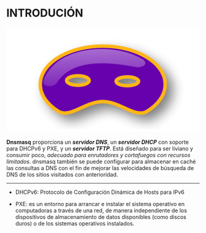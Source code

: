 # INTRODUCIÓN

![dnsmask](https://github.com/estebancr1993/dnsmask/blob/main/img/Dnsmasq.png)

**Dnsmasq** proporciona un ***servidor DNS***, un ***servidor DHCP*** con soporte para DHCPv6 y PXE, y un ***servidor TFTP***. 
Está diseñado para ser liviano y consumir poco, *adecuado para enrutadores y cortafuegos con recursos limitados*. 
dnsmasq también se puede configurar para almacenar en caché las consultas a DNS con el fin de 
mejorar las velocidades de búsqueda de DNS de los sitios visitados con anterioridad.

---

- DHCPv6: Protocolo de Configuración Dinámica de Hosts para IPv6

- PXE: es un entorno para arrancar e instalar el sistema operativo en computadoras a través de una red, de manera independiente de 
los dispositivos de almacenamiento de datos disponibles (como discos duros) o de los sistemas operativos instalados.
